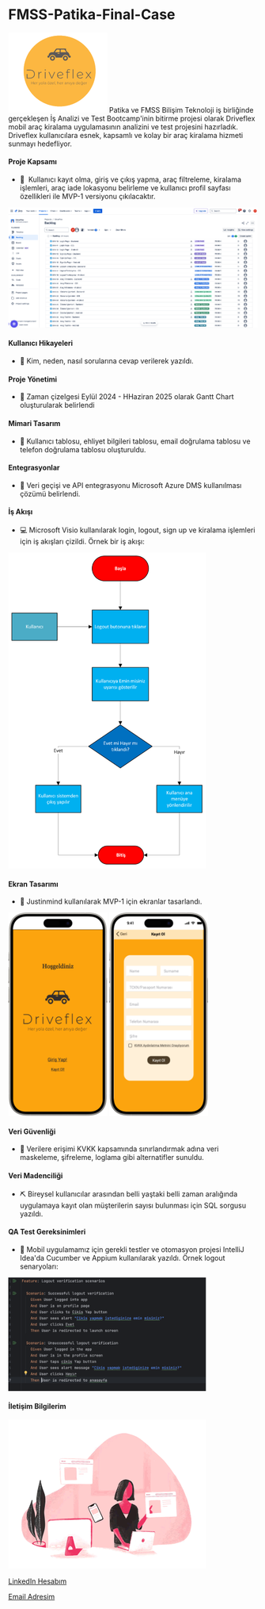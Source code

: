 # FMSS-Patika-Final-Case

<img src="Images/DriveflexLogo.png" width="200" />
Patika ve FMSS Bilişim Teknoloji iş birliğinde gerçekleşen İş Analizi ve Test Bootcamp'inin bitirme projesi olarak Driveflex mobil araç kiralama uygulamasının analizini ve test projesini hazırladık. Driveflex kullanıcılara esnek, kapsamlı ve kolay bir araç kiralama hizmeti sunmayı hedefliyor. 


#### Proje Kapsamı 

* 📲 ​ Kullanıcı kayıt olma, giriş ve çıkış yapma, araç filtreleme, kiralama işlemleri, araç iade lokasyonu belirleme ve kullanıcı profil sayfası özellikleri ile MVP-1 versiyonu çıkılacaktır.  
<img src="Images/Jira.png" width="700" />

#### Kullanıcı Hikayeleri 
* :man: Kim, neden, nasıl sorularına cevap verilerek yazıldı.
  
#### Proje Yönetimi 
* 📆  Zaman çizelgesi Eylül 2024 - HHaziran 2025 olarak Gantt Chart oluşturularak belirlendi
  
#### Mimari Tasarım 
* 📂  Kullanıcı tablosu, ehliyet bilgileri tablosu, email doğrulama tablosu ve telefon doğrulama tablosu oluşturuldu.
  
#### Entegrasyonlar
* 📩 Veri geçişi ve API entegrasyonu Microsoft Azure DMS kullanılması çözümü belirlendi.
  
#### İş Akışı 
* 💻 Microsoft Visio kullanılarak login, logout, sign up ve kiralama işlemleri için iş akışları çizildi. Örnek bir iş akışı:
<img src="Images/LogoutUML.png" width="400" />

#### Ekran Tasarımı
* 📱 Justinmind kullanılarak MVP-1 için ekranlar tasarlandı.
<p float="left">
  <img src="Images/Ekran2.png" width="200" />
  <img src="Images/Ekran4.png" width="200" />
</p>

#### Veri Güvenliği 
* 🔐 Verilere erişimi KVKK kapsamında sınırlandırmak adına veri maskeleme, şifreleme, loglama gibi alternatifler sunuldu.
  
#### Veri Madenciliği
* ⛏️ Bireysel kullanıcılar arasından belli yaştaki belli zaman aralığında uygulamaya kayıt olan müşterilerin sayısı bulunması için SQL sorgusu yazıldı.
  
#### QA Test Gereksinimleri
* 🔎 Mobil uygulamamız için gerekli testler ve otomasyon projesi IntelliJ Idea'da Cucumber ve Appium kullanılarak yazıldı. Örnek logout senaryoları:
<img src="Images/TestLogout.png" width="400" />

#### İletişim Bilgilerim

<img src="Images/Work.gif" width="400" />

[LinkedIn Hesabım](https://www.linkedin.com/in/zeynepyunsel/) 

[Email Adresim](mailto:zeyneptok1997@gmail.com) 


